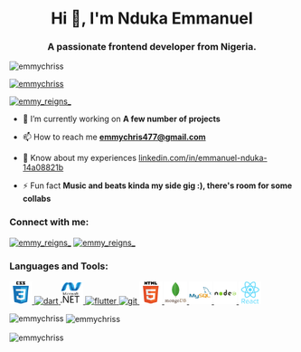 <h1 align="center">Hi 👋, I'm Nduka Emmanuel</h1>
<h3 align="center">A passionate frontend developer from Nigeria.</h3>

<p align="left"> <img src="https://komarev.com/ghpvc/?username=emmychriss&label=Profile%20views&color=0e75b6&style=flat" alt="emmychriss" /> </p>

<p align="left"> <a href="https://github.com/ryo-ma/github-profile-trophy"><img src="https://github-profile-trophy.vercel.app/?username=emmychriss" alt="emmychriss" /></a> </p>

<p align="left"> <a href="https://twitter.com/emmy_reigns_" target="blank"><img src="https://img.shields.io/twitter/follow/emmy_reigns_?logo=twitter&style=for-the-badge" alt="emmy_reigns_" /></a> </p>

- 🔭 I’m currently working on **A few number of projects**

- 📫 How to reach me **emmychris477@gmail.com**

- 📄 Know about my experiences [linkedin.com/in/emmanuel-nduka-14a08821b](linkedin.com/in/emmanuel-nduka-14a08821b)

- ⚡ Fun fact **Music and beats kinda my side gig :), there's room for some collabs**

<h3 align="left">Connect with me:</h3>
<p align="left">
<a href="https://twitter.com/emmy_reigns_" target="blank"><img align="center" src="https://raw.githubusercontent.com/rahuldkjain/github-profile-readme-generator/master/src/images/icons/Social/twitter.svg" alt="emmy_reigns_" height="30" width="40" /></a>
<a href="https://instagram.com/emmy_reigns_" target="blank"><img align="center" src="https://raw.githubusercontent.com/rahuldkjain/github-profile-readme-generator/master/src/images/icons/Social/instagram.svg" alt="emmy_reigns_" height="30" width="40" /></a>
</p>

<h3 align="left">Languages and Tools:</h3>
<p align="left"> <a href="https://www.w3schools.com/css/" target="_blank" rel="noreferrer"> <img src="https://raw.githubusercontent.com/devicons/devicon/master/icons/css3/css3-original-wordmark.svg" alt="css3" width="40" height="40"/> </a> <a href="https://dart.dev" target="_blank" rel="noreferrer"> <img src="https://www.vectorlogo.zone/logos/dartlang/dartlang-icon.svg" alt="dart" width="40" height="40"/> </a> <a href="https://dotnet.microsoft.com/" target="_blank" rel="noreferrer"> <img src="https://raw.githubusercontent.com/devicons/devicon/master/icons/dot-net/dot-net-original-wordmark.svg" alt="dotnet" width="40" height="40"/> </a> <a href="https://flutter.dev" target="_blank" rel="noreferrer"> <img src="https://www.vectorlogo.zone/logos/flutterio/flutterio-icon.svg" alt="flutter" width="40" height="40"/> </a> <a href="https://git-scm.com/" target="_blank" rel="noreferrer"> <img src="https://www.vectorlogo.zone/logos/git-scm/git-scm-icon.svg" alt="git" width="40" height="40"/> </a> <a href="https://www.w3.org/html/" target="_blank" rel="noreferrer"> <img src="https://raw.githubusercontent.com/devicons/devicon/master/icons/html5/html5-original-wordmark.svg" alt="html5" width="40" height="40"/> </a> <a href="https://www.mongodb.com/" target="_blank" rel="noreferrer"> <img src="https://raw.githubusercontent.com/devicons/devicon/master/icons/mongodb/mongodb-original-wordmark.svg" alt="mongodb" width="40" height="40"/> </a> <a href="https://www.mysql.com/" target="_blank" rel="noreferrer"> <img src="https://raw.githubusercontent.com/devicons/devicon/master/icons/mysql/mysql-original-wordmark.svg" alt="mysql" width="40" height="40"/> </a> <a href="https://nodejs.org" target="_blank" rel="noreferrer"> <img src="https://raw.githubusercontent.com/devicons/devicon/master/icons/nodejs/nodejs-original-wordmark.svg" alt="nodejs" width="40" height="40"/> </a> <a href="https://reactjs.org/" target="_blank" rel="noreferrer"> <img src="https://raw.githubusercontent.com/devicons/devicon/master/icons/react/react-original-wordmark.svg" alt="react" width="40" height="40"/> </a> </p>

<p><img align="left" src="https://github-readme-stats.vercel.app/api/top-langs?username=emmychriss&show_icons=true&locale=en&layout=compact" alt="emmychriss" /></p>

<p>&nbsp;<img align="center" src="https://github-readme-stats.vercel.app/api?username=emmychriss&show_icons=true&locale=en" alt="emmychriss" /></p>

<p><img align="center" src="https://github-readme-streak-stats.herokuapp.com/?user=emmychriss&" alt="emmychriss" /></p>

